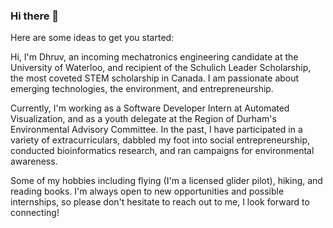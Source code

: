### Hi there 👋

<!--
**upadhyaydhruv/upadhyaydhruv** is a ✨ _special_ ✨ repository because its `README.md` (this file) appears on your GitHub profile.
-->
Here are some ideas to get you started:

Hi, I'm Dhruv, an incoming mechatronics engineering candidate at the University of Waterloo, and recipient of the Schulich Leader Scholarship, the most coveted STEM scholarship in Canada. I am passionate about emerging technologies, the environment, and entrepreneurship.

Currently, I'm working as a Software Developer Intern at Automated Visualization, and as a youth delegate at the Region of Durham's Environmental Advisory Committee. In the past, I have participated in a variety of extracurriculars, dabbled my foot into social entrepreneurship, conducted bioinformatics research, and ran campaigns for environmental awareness.

Some of my hobbies including flying (I'm a licensed glider pilot), hiking, and reading books. I'm always open to new opportunities and possible internships, so please don't hesitate to reach out to me, I look forward to connecting! 
